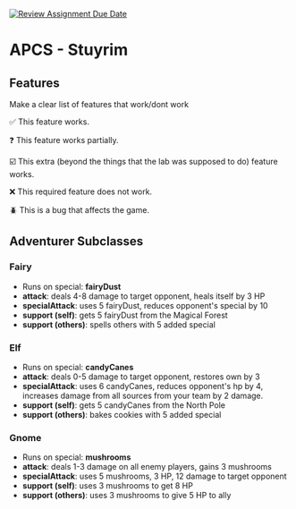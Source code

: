[![Review Assignment Due Date](https://classroom.github.com/assets/deadline-readme-button-22041afd0340ce965d47ae6ef1cefeee28c7c493a6346c4f15d667ab976d596c.svg)](https://classroom.github.com/a/KprAwj1n)
# APCS - Stuyrim

## Features

Make a clear list of features that work/dont work

:white_check_mark: This feature works.

:question: This feature works partially.

:ballot_box_with_check: This extra (beyond the things that the lab was supposed to do) feature works.

:x: This required feature does not work.

:beetle: This is a bug that affects the game.


## Adventurer Subclasses

### Fairy
- Runs on special: **fairyDust**
- **attack**: deals 4-8 damage to target opponent, heals itself by 3 HP
- **specialAttack**: uses 5 fairyDust, reduces opponent's special by 10
- **support (self)**: gets 5 fairyDust from the Magical Forest
- **support (others)**: spells others with 5 added special

### Elf
- Runs on special: **candyCanes**
- **attack**: deals 0-5 damage to target opponent, restores own by 3
- **specialAttack**: uses 6 candyCanes, reduces opponent's hp by 4, increases damage from all sources from your team by 2 damage.
- **support (self)**: gets 5 candyCanes from the North Pole
- **support (others)**: bakes cookies with 5 added special

### Gnome
- Runs on special: **mushrooms**
- **attack**: deals 1-3 damage on all enemy players, gains 3 mushrooms
- **specialAttack**: uses 5 mushrooms, 3 HP, 12 damage to target opponent
- **support (self)**: uses 3 mushrooms to get 8 HP
- **support (others)**: uses 3 mushrooms to give 5 HP to ally

